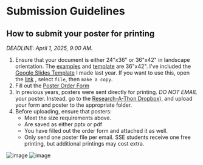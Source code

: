 # Submission Guidelines

## How to submit your poster for printing

*DEADLINE: April 1, 2025, 9:00 AM.*


1. Ensure that your document is either 24"x36" or 36"x42" in landscape orientation. The [examples](https://github.com/Luke-J-Miller/Hackaroo-Quantum-Spring-2025/tree/main/How-To-Submit/Examples) and [template](https://github.com/Luke-J-Miller/Hackaroo-Quantum-Spring-2025/blob/main/How-To-Submit/Poster%20Template_42W%20x%2036H_SSE.pptx) are 36"x42". I've included the [Google Slides Template](https://docs.google.com/presentation/d/1zj88qUELKVzwif2i0ZEWrxV697yEteqL7RAF_gLnEfI/edit?usp=sharing) I made last year. If you want to use this, open the [link](https://docs.google.com/presentation/d/1zj88qUELKVzwif2i0ZEWrxV697yEteqL7RAF_gLnEfI/edit?usp=sharing) , select `file`, then `make a copy`.
2. Fill out the [Poster Order Form](https://github.com/Luke-J-Miller/Hackaroo-Quantum-Spring-2025/blob/main/How-To-Submit/SSE%20Poster%20Print%20Order%20Form.pdf)
3. In previous years, posters were sent directly for printing. *DO NOT EMAIL* your poster. Instead, go to the [Research-A-Thon Dropbox](https://app.box.com/folder/306350882228)), and upload your form and poster to the appropriate folder.
4. Before uploading, ensure that posters:
   + Meet the size requirements above.
   + Are saved as either pptx or pdf
   + You have filled out the order form and attached it as well.
   + Only send one poster file per email.  SSE students receive one free printing, but additional printings may cost extra.


![image](https://github.com/user-attachments/assets/bf780b63-26ff-4a59-bd25-089ab3207786)
![image](https://github.com/user-attachments/assets/815374d9-6796-4fc0-90ff-6cbd9848a19b)


